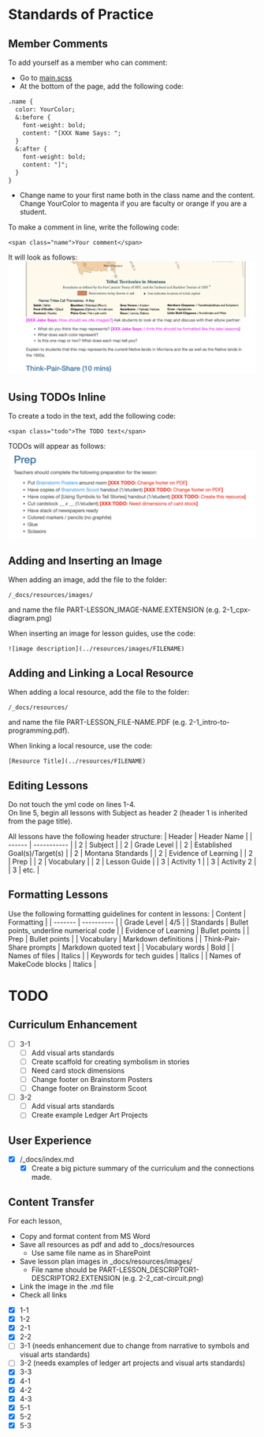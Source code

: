 # Standards of Practice

## Member Comments
To add yourself as a member who can comment:
- Go to [main.scss](./assets/css/main.scss)
- At the bottom of the page, add the following code:
```
.name {
  color: YourColor;
  &:before {
    font-weight: bold;
    content: "[XXX Name Says: ";
  }
  &:after {
    font-weight: bold;
    content: "]";
  }
}
```
- Change name to your first name both in the class name and the content. Change YourColor to magenta if you are faculty or orange if you are a student.

To make a comment in line, write the following code:
```
<span class="name">Your comment</span>
```
It will look as follows:
![comment example](./assets/img/comment-example.png)
## Using TODOs Inline
To create a todo in the text, add the following code:
```
<span class="todo">The TODO text</span>
```
TODOs will appear as follows:
![todo example](./assets/img/todo-example.png)
## Adding and Inserting an Image
When adding an image, add the file to the folder:
```
/_docs/resources/images/
```
and name the file PART-LESSON_IMAGE-NAME.EXTENSION (e.g. 2-1_cpx-diagram.png)

When inserting an image for lesson guides, use the code:
```
![image description](../resources/images/FILENAME)
```

## Adding and Linking a Local Resource
When adding a local resource, add the file to the folder:
```
/_docs/resources/
```
and name the file PART-LESSON_FILE-NAME.PDF (e.g. 2-1_intro-to-programming.pdf).

When linking a local resource, use the code:
```
[Resource Title](../resources/FILENAME)
```

## Editing Lessons
Do not touch the yml code on lines 1-4.  
On line 5, begin all lessons with Subject as header 2 (header 1 is inherited from the page title).

All lessons have the following header structure:
| Header | Header Name |
| ------ | ----------- |
| 2 | Subject |
| 2 | Grade Level |
| 2 | Established Goal(s)/Target(s) |
| 2 | Montana Standards |
| 2 | Evidence of Learning |
| 2 | Prep |
| 2 | Vocabulary |
| 2 | Lesson Guide |
| 3 | Activity 1 |
| 3 | Activity 2 |
| 3 | etc. |

## Formatting Lessons
Use the following formatting guidelines for content in lessons:
| Content | Formatting |
| ------- | ---------- |
| Grade Level | 4/5 |
| Standards | Bullet points, underline numerical code |
| Evidence of Learning | Bullet points |
| Prep | Bullet points |
| Vocabulary | Markdown definitions |
| Think-Pair-Share prompts | Markdown quoted text |
| Vocabulary words | Bold |
| Names of files | Italics |
| Keywords for tech guides | Italics |
| Names of MakeCode blocks | Italics |

# TODO

## Curriculum Enhancement
- [ ] 3-1
  - [ ] Add visual arts standards
  - [ ] Create scaffold for creating symbolism in stories
  - [ ] Need card stock dimensions
  - [ ] Change footer on Brainstorm Posters
  - [ ] Change footer on Brainstorm Scoot
- [ ] 3-2
  - [ ] Add visual arts standards
  - [ ] Create example Ledger Art Projects

## User Experience
- [X] /_docs/index.md
  - [X] Create a big picture summary of the curriculum and the connections made.

## Content Transfer
For each lesson,
- Copy and format content from MS Word
- Save all resources as pdf and add to _docs/resources
  - Use same file name as in SharePoint
- Save lesson plan images in _docs/resources/images/
  - File name should be PART-LESSON_DESCRIPTOR1-DESCRIPTOR2.EXTENSION (e.g. 2-2_cat-circuit.png)
- Link the image in the .md file
- Check all links
- [X] 1-1
- [X] 1-2
- [X] 2-1
- [X] 2-2
- [ ] 3-1 (needs enhancement due to change from narrative to symbols and visual arts standards)
- [ ] 3-2 (needs examples of ledger art projects and visual arts standards)
- [X] 3-3
- [X] 4-1
- [X] 4-2
- [X] 4-3
- [X] 5-1
- [X] 5-2
- [X] 5-3
